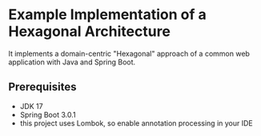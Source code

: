 # Example Implementation of a Hexagonal Architecture

It implements a domain-centric "Hexagonal" approach of a common web application with Java and Spring Boot. 

## Prerequisites

* JDK 17
* Spring Boot 3.0.1
* this project uses Lombok, so enable annotation processing in your IDE
